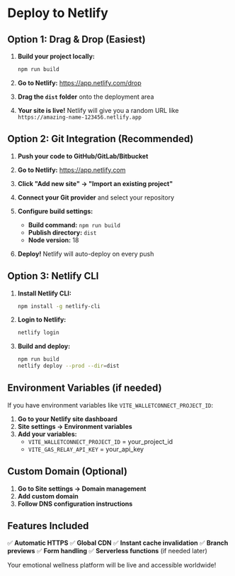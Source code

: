 # Deploy to Netlify

## Option 1: Drag & Drop (Easiest)

1. **Build your project locally:**
   ```bash
   npm run build
   ```

2. **Go to Netlify:** https://app.netlify.com/drop

3. **Drag the `dist` folder** onto the deployment area

4. **Your site is live!** Netlify will give you a random URL like `https://amazing-name-123456.netlify.app`

## Option 2: Git Integration (Recommended)

1. **Push your code to GitHub/GitLab/Bitbucket**

2. **Go to Netlify:** https://app.netlify.com

3. **Click "Add new site" → "Import an existing project"**

4. **Connect your Git provider** and select your repository

5. **Configure build settings:**
   - **Build command:** `npm run build`
   - **Publish directory:** `dist`
   - **Node version:** 18

6. **Deploy!** Netlify will auto-deploy on every push

## Option 3: Netlify CLI

1. **Install Netlify CLI:**
   ```bash
   npm install -g netlify-cli
   ```

2. **Login to Netlify:**
   ```bash
   netlify login
   ```

3. **Build and deploy:**
   ```bash
   npm run build
   netlify deploy --prod --dir=dist
   ```

## Environment Variables (if needed)

If you have environment variables like `VITE_WALLETCONNECT_PROJECT_ID`:

1. **Go to your Netlify site dashboard**
2. **Site settings → Environment variables**
3. **Add your variables:**
   - `VITE_WALLETCONNECT_PROJECT_ID` = your_project_id
   - `VITE_GAS_RELAY_API_KEY` = your_api_key

## Custom Domain (Optional)

1. **Go to Site settings → Domain management**
2. **Add custom domain**
3. **Follow DNS configuration instructions**

## Features Included

✅ **Automatic HTTPS**
✅ **Global CDN**
✅ **Instant cache invalidation**
✅ **Branch previews**
✅ **Form handling**
✅ **Serverless functions** (if needed later)

Your emotional wellness platform will be live and accessible worldwide!